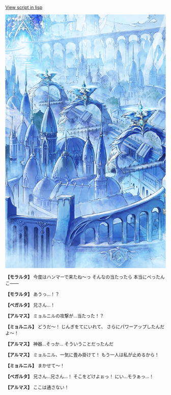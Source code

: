 [View script in lisp](../scripts/100505043.txt)

![400_angel_town_daytime.png](../images/backgrounds/400_angel_town_daytime.png)

**【モラルタ】**
今度はハンマーで来たね～っ
そんなの当たったら
本当にぺったんこ――

**【モラルタ】**
あうっ…！？

**【ベガルタ】**
兄さん…！

**【アルマス】**
ミョルニルの攻撃が…当たった！？

**【ミョルニル】**
どうだ～！
じんぎをてにいれて、
さらにパワーアップしたんだよ～！

**【アルマス】**
神器…そっか…
そういうことだったんだ

**【アルマス】**
ミョルニル、一気に畳み掛けて！
もう一人は私が止めるから！

**【ミョルニル】**
まかせて～！

**【ベガルタ】**
兄さん…兄さん…！
そこをどけよぉっ！
にい…モラぁっ…！

**【アルマス】**
ここは通さない！